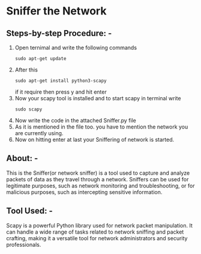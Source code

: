 # Sniffer the Network
## Steps-by-step Procedure: -
1. Open ternimal and write the following commands
   ```
   sudo apt-get update
   ```
2. After this
   ```
   sudo apt-get install python3-scapy
   ```
   if it require then press y and hit enter
3. Now your scapy tool is installed and to start scapy in terminal write
   ```
   sudo scapy
   ```
4. Now write the code in the attached Sniffer.py file
5. As it is mentioned in the file too. you have to mention the network you are currently using.
6. Now on hitting enter at last your Sniffering of network is started.
## About: -
This is the Sniffer(or network sniffer) is a tool used to capture and analyze packets of data as they travel through a network. Sniffers can be used for legitimate purposes, such as network monitoring and troubleshooting, or for malicious purposes, such as intercepting sensitive information.
## Tool Used: -
Scapy is a powerful Python library used for network packet manipulation. It can handle a wide range of tasks related to network sniffing and packet crafting, making it a versatile tool for network administrators and security professionals.
